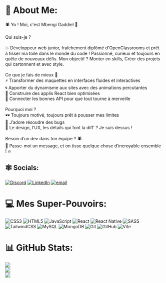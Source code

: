 # 💫 About Me:
🕷️ Yo ! Moi, c'est Mbengi Gaddiel 👋<br><br>Qui suis-je ?<br><br>💥 Développeur web junior, fraîchement diplômé d'OpenClassrooms et prêt à tisser ma toile dans le monde du code ! Passionné, curieux et toujours en quête de nouveaux défis. Mon objectif ? Monter en skills, Créer des projets qui cartonnent et avec style.<br><br>Ce que je fais de mieux 🎯<br>⚡ Transformer des maquettes en interfaces fluides et interactives<br>🌀 Apporter du dynamisme aux sites avec des animations percutantes<br>🚀 Construire des applis React bien optimisées<br>🔌 Connecter les bonnes API pour que tout tourne à merveille<br><br>Pourquoi moi ?<br>🕶️ Toujours motivé, toujours prêt à pousser mes limites<br>🧩 J’adore résoudre des bugs <br>🎨 Le design, l’UX, les détails qui font la diff’ ? Je suis dessus !<br><br>Besoin d’un dev dans ton équipe ? 🕷️<br>💬 Passe-moi un message, et on tisse quelque chose d’incroyable ensemble ! 🔥<br>


## 🕸️ Socials:
[![Discord](https://img.shields.io/badge/Discord-%237289DA.svg?logo=discord&logoColor=white)](https://discord.gg/koumo75) [![LinkedIn](https://img.shields.io/badge/LinkedIn-%230077B5.svg?logo=linkedin&logoColor=white)](https://linkedin.com/in/gaddielmb) [![email](https://img.shields.io/badge/Email-D14836?logo=gmail&logoColor=white)](mailto:gaddielmb@gmail.com) 

# 💻 Mes Super-Pouvoirs:
![CSS3](https://img.shields.io/badge/css3-%231572B6.svg?style=for-the-badge&logo=css3&logoColor=white) ![HTML5](https://img.shields.io/badge/html5-%23E34F26.svg?style=for-the-badge&logo=html5&logoColor=white) ![JavaScript](https://img.shields.io/badge/javascript-%23323330.svg?style=for-the-badge&logo=javascript&logoColor=%23F7DF1E) ![React](https://img.shields.io/badge/react-%2320232a.svg?style=for-the-badge&logo=react&logoColor=%2361DAFB) ![React Native](https://img.shields.io/badge/react_native-%2320232a.svg?style=for-the-badge&logo=react&logoColor=%2361DAFB) ![SASS](https://img.shields.io/badge/SASS-hotpink.svg?style=for-the-badge&logo=SASS&logoColor=white) ![TailwindCSS](https://img.shields.io/badge/tailwindcss-%2338B2AC.svg?style=for-the-badge&logo=tailwind-css&logoColor=white) ![MySQL](https://img.shields.io/badge/mysql-4479A1.svg?style=for-the-badge&logo=mysql&logoColor=white) ![MongoDB](https://img.shields.io/badge/MongoDB-%234ea94b.svg?style=for-the-badge&logo=mongodb&logoColor=white) ![Git](https://img.shields.io/badge/git-%23F05033.svg?style=for-the-badge&logo=git&logoColor=white) ![GitHub](https://img.shields.io/badge/github-%23121011.svg?style=for-the-badge&logo=github&logoColor=white) ![Vite](https://img.shields.io/badge/vite-%23646CFF.svg?style=for-the-badge&logo=vite&logoColor=white)
# 📊 GitHub Stats:
![](https://github-readme-stats.vercel.app/api?username=Gaddmb&theme=dark&hide_border=true&include_all_commits=false&count_private=false)<br/>
![](https://nirzak-streak-stats.vercel.app/?user=Gaddmb&theme=dark&hide_border=true)<br/>
![](https://github-readme-stats.vercel.app/api/top-langs/?username=Gaddmb&theme=dark&hide_border=true&include_all_commits=false&count_private=false&layout=compact)

<!-- Proudly created with GPRM ( https://gprm.itsvg.in ) -->
